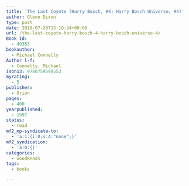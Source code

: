 ```yaml
---
title: 'The Last Coyote (Harry Bosch, #4; Harry Bosch Universe, #4)'
author: Glenn Dixon
type: post
date: 2018-07-28T15:10:34+00:00
url: /the-last-coyote-harry-bosch-4-harry-bosch-universe-4/
Book Id:
  - 49353
bookauthor:
  - Michael Connelly
Author l-f:
  - Connelly, Michael
isbn13: 9780759598553
myrating:
  - 5
publisher:
  - Orion
pages:
  - 400
yearpublished:
  - 1997
status:
  - read
mf2_mp-syndicate-to:
  - 'a:1:{i:0;s:4:"none";}'
mf2_syndication:
  - 'a:0:{}'
categories:
  - GoodReads
tags:
  - books

---
```


